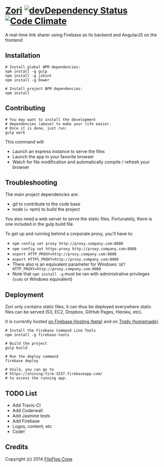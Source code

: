 [Zori](https://shining-fire-3337.firebaseapp.com/) [![devDependency Status](https://david-dm.org/FlipFlopWeekly/zori/dev-status.png)](https://david-dm.org/FlipFlopWeekly/zori#info=devDependencies) [![Code Climate](https://codeclimate.com/github/FlipFlopWeekly/zori.png)](https://codeclimate.com/github/FlipFlopWeekly/zori)
====

A real-time link sharer using Firebase as its backend and AngularJS on the frontend

## Installation
    
    # Install global NPM dependencies:
    npm install -g gulp
    npm install -g jshint
    npm install -g bower

    # Install project NPM dependencies:
    npm install

## Contributing
    
    # You may want to install the development
    # dependencies (above) to make your life easier.
    # Once it is done, just run:
    gulp work

This command will:

- Launch an express instance to serve the files
- Launch the app in your favorite browser
- Watch for file modification and automatically compile / refresh your browser

## Troubleshooting

The main project dependencies are:
- git to contribute to the code base
- node (+ npm) to build the project

You also need a web server to serve the static files. Fortunately, there is one included in the gulp build file.

To get up and running behind a corporate proxy, you'll have to:
- `npm config set proxy http://proxy.company.com:8080`
- `npm config set https-proxy http://proxy.company.com:8080`
- `export HTTP_PROXY=http://proxy.company.com:8080`
- `export HTTPS_PROXY=http://proxy.company.com:8080`
- There also is an equivalent parameter for Windows: `SET HTTP_PROXY=http://proxy.company.com:8080`
- Note that `npm install -g` must be ran with administrative privileges (`sudo` or Windows equivalent)

## Deployment

Zori only contains static files, it can thus be deployed everywhere static files can be served (S3, EC2, Dropbox, GitHub Pages, Heroku, etc).

It is currently hosted [on Firebase Hosting (beta)](https://shining-fire-3337.firebaseapp.com/) and on [Trgdy (homemade)](http://flipflop.trgdy.com/).

    # Install the Firebase Command Line Tools
    npm install -g firebase-tools

    # Build the project
    gulp build

    # Run the deploy command
    firebase deploy

    # Voilà, you can go to
    # https://shining-fire-3337.firebaseapp.com/
    # to access the running app.


## TODO List

- Add Travis-CI
- Add Coderwall
- Add Jasmine tests
- Add Firebase
- Logos, content, etc
- Code!

## Credits

Copyright (c) 2014 [FlipFlop Crew](https://github.com/FlipFlopWeekly)
